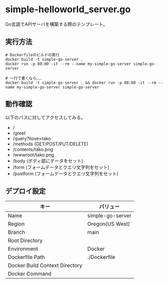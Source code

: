 # simple-helloworld_server.go

Go言語でAPIサーバを構築する際のテンプレート。  

## 実行方法

```shell
# Dockerfileのビルドの実行
docker build -t simple-go-server .
docker run -p 80:80 -it --rm --name my-simple-go-server simple-go-server

# 一行で書くなら、、、
docker build -t simple-go-server . && docker run -p 80:80 -it --rm --name my-simple-go-server simple-go-server
```

## 動作確認

以下のパスに対してアクセスしてみる。  

- /
- /greet
- /query?ilove=tako
- /methods (GET/POST/PUT/DELETE)
- /contents/tako.png
- /wwwroot/tako.png
- /body (ボディ部にデータをセット)
- /form (フォームデータとクエリ文字列をセット)
- /postform (フォームデータとクエリ文字列をセット)

## デプロイ設定

| キー | バリュー |
| ---- | ---- |
| Name | simple-go-server |
| Region | Oregon(US West) |
| Branch | main |
| Root Directory |  |
| Environment | Docker |
| Dockerfile Path | ./Dockerfile |
| Docker Build Context Directory |  |
| Docker Command |  |
